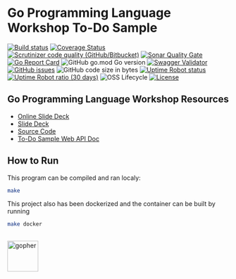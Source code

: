 # Go Programming Language Workshop To-Do Sample

[![Build status](https://img.shields.io/travis/com/rfinochi/golang-workshop-todo?style=plastic&logo=travis)](https://travis-ci.com/rfinochi/golang-workshop-todo)
[![Coverage Status](https://img.shields.io/coveralls/github/rfinochi/golang-workshop-todo?style=plastic&logo=coveralls)](https://coveralls.io/github/rfinochi/golang-workshop-todo)
[![Scrutinizer code quality (GitHub/Bitbucket)](https://img.shields.io/scrutinizer/quality/g/rfinochi/golang-workshop-todo?style=plastic&logo=scrutinizer)](https://scrutinizer-ci.com/g/rfinochi/golang-workshop-todo/?branch=master)
[![Sonar Quality Gate](https://img.shields.io/sonar/quality_gate/rfinochi_golang-workshop-todo?server=https%3A%2F%2Fsonarcloud.io&style=plastic)](https://sonarcloud.io/dashboard?id=rfinochi_golang-workshop-todo)
[![Go Report Card](https://goreportcard.com/badge/github.com/rfinochi/golang-workshop-todo?style=plastic)](https://goreportcard.com/report/github.com/rfinochi/golang-workshop-todo)
![GitHub go.mod Go version](https://img.shields.io/github/go-mod/go-version/rfinochi/golang-workshop-todo?style=plastic)
[![Swagger Validator](https://img.shields.io/swagger/valid/3.0?specUrl=https%3A%2F%2Ftodo.golang-workshop.io%2Fapi-docs%2Fdoc.json&style=plastic&logo=swagger)](https://todo.golang-workshop.io/api-docs/index.html)
[![GitHub issues](https://img.shields.io/github/issues/rfinochi/golang-workshop-todo?style=plastic)](https://github.com/rfinochi/golang-workshop-todo)
![GitHub code size in bytes](https://img.shields.io/github/languages/code-size/rfinochi/golang-workshop-todo?style=plastic)
[![Uptime Robot status](https://img.shields.io/uptimerobot/status/m783377538-77d474a53864e824fc78e179?style=plastic)](https://todo.golang-workshop.io/api-docs/index.html)
[![Uptime Robot ratio (30 days)](https://img.shields.io/uptimerobot/ratio/m783377538-77d474a53864e824fc78e179?style=plastic)](https://status.golang-workshop.io)
![OSS Lifecycle](https://img.shields.io/osslifecycle/rfinochi/golang-workshop-todo?style=plastic)
[![License](https://img.shields.io/github/license/rfinochi/golang-workshop-todo?style=plastic)](https://opensource.org/licenses/mit-license.php)

## Go Programming Language Workshop Resources

* [Online Slide Deck](https://deck.golang-workshop.io)
* [Slide Deck](https://github.com/rfinochi/golang-workshop-deck/tree/master/content)
* [Source Code](https://github.com/rfinochi/golang-workshop-src)
* [To-Do Sample Web API Doc](https://todo.golang-workshop.io/api-docs/index.html)

## How to Run

This program can be compiled and ran localy:
```bash
make
```

This project also has been dockerized and the container can be built by running
```bash
make docker
```
## 
<img src="https://blog.golang.org/gopher/gopher.png" alt="gopher" width="70"/>
